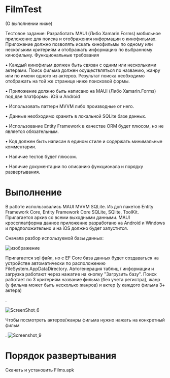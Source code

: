 # FilmTest
(О выполнении ниже)

Тестовое задание:
Разработать MAUI (Либо Xamarin.Forms) мобильное приложение для поиска и отображения информации о кинофильмах. Приложение должно позволять искать кинофильмы по одному или нескольким критериям и отображать информацию по выбранному кинофильму. Функциональные требования 

• Каждый кинофильм должен быть связан с одним или несколькими актерами. Поиск фильма должен осуществляться по названию, жанру или по имени одного из актеров. Результат поиска необходимо отображать на той же странице ниже поисковой формы. 

• Приложение должно быть написано на MAUI (Либо Xamarin.Forms) под две платформы: iOS и Android 

• Использовать паттерн MVVM либо производные от него. 

• Данные необходимо хранить в локальной SQLite базе данных. 

• Использование Entity Framework в качестве ORM будет плюсом, но не является обязательным. 

• Код должен быть написан в едином стиле и содержать минимальные комментарии. 

• Наличие тестов будет плюсом. 

• Наличие документации по описанию функционала и порядку развертывания.

# Выполнение

В работе использовались MAUI MVVM SQLite. Из доп пакетов Entity Framework Core, Entity Framework Core SQLite, SQlite, ToolKit.   
Прилагается архив со всеми выходными данными. MAUI кроссплатформа данное приложение разработано на Android и Windows и предположительно и на iOS должно будет запустится. 

Сначала разбор используемой базы данных: 


![изображение](https://github.com/Gladn/FilmTest/assets/92585647/cfc8199f-1f7d-47e5-9c49-557b7149def7)


Прилагается sql файл, но с EF Core база данных будет создаваться на устройстве автоматически по расположению FileSystem.AppDataDirectory. Автогенерация таблиц / информации и загрузка работают через нажатие на кнопку "Загрузить базу". 
Поиск работает по 3 критериям название фильма (без учета регистра), жанр (у фильма может быть несколько жанров) и актер (у каждого фильма 3+ актера)


.

![ScreenShot_6](https://github.com/Gladn/FilmTest/assets/92585647/fac769e7-eca3-48cb-9fdd-2e84eb7e3c60)


Чтобы посмотреть актеров/жанры фильма нужно нажать на конкретный фильм


.
![Screenshot_9](https://github.com/Gladn/FilmTest/assets/92585647/af6d4078-20ea-4d31-b36c-fd11035e30e6)



# Порядок развертывания

Скачать и установить Films.apk
